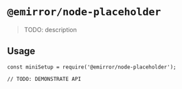 # `@emirror/node-placeholder`

> TODO: description

## Usage

```
const miniSetup = require('@emirror/node-placeholder');

// TODO: DEMONSTRATE API
```
